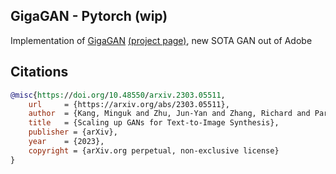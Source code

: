 ## GigaGAN - Pytorch (wip)

Implementation of <a href="https://arxiv.org/abs/2303.05511">GigaGAN</a> <a href="https://mingukkang.github.io/GigaGAN/">(project page)</a>, new SOTA GAN out of Adobe

## Citations

```bibtex
@misc{https://doi.org/10.48550/arxiv.2303.05511,
    url     = {https://arxiv.org/abs/2303.05511},
    author  = {Kang, Minguk and Zhu, Jun-Yan and Zhang, Richard and Park, Jaesik and Shechtman, Eli and Paris, Sylvain and Park, Taesung},  
    title   = {Scaling up GANs for Text-to-Image Synthesis},
    publisher = {arXiv},
    year    = {2023},
    copyright = {arXiv.org perpetual, non-exclusive license}
}
```
